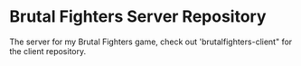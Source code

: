 # Brutal Fighters Server Repository
The server for my Brutal Fighters game, check out 'brutalfighters-client" for the client repository.
